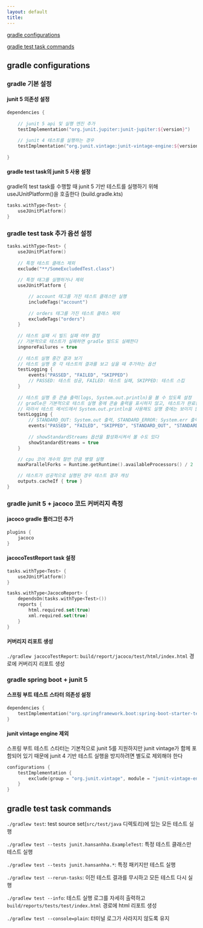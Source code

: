 ```yaml
---
layout: default
title:
---
```


[gradle configurations](#gradle-configurations)

[gradle test task commands](#gradle-test-task-commands)


## gradle configurations

### gradle 기본 설정

#### junit 5 의존성 설정

```kotlin
dependencies {
    
    // junit 5 api 및 실행 엔진 추가
    testImplementation("org.junit.jupiter:junit-jupiter:${version}")
    
    // junit 4 테스트를 실행하는 경우
    testImplmentation("org.junit.vintage:junit-vintage-engine:${version}")
    
}
```

#### gradle test task의 junit 5 사용 설정

gradle의 test task를 수행할 때 junit 5 기반 테스트를 실행하기 위해 useJUnitPlatform()을 호출한다 (build.gradle.kts)

```kotlin
tasks.withType<Test> {
    useJUnitPlatform()
}
```

### gradle test task 추가 옵션 설정

```kotlin
tasks.withType<Test> {
    useJUnitPlatform()
    
    // 특정 테스트 클래스 제외
    exclude("**/SomeExcludedTest.class")
    
    // 특정 태그를 실행하거나 제외
    useJUnitPlatform {

        // account 태그를 가진 테스트 클래스만 실행
        includeTags("account")
        
        // orders 태그를 가진 테스트 클래스 제외
        excludeTags("orders")
    }
    
    // 테스트 실패 시 빌드 실패 여부 결정
    // 기본적으로 테스트가 실패하면 gradle 빌드도 실패한다
    ingnoreFailures = true
    
    // 테스트 실행 중간 결과 보기
    // 테스트 실행 중 각 테스트의 결과를 보고 싶을 때 추가하는 옵션
    testLogging {
        events("PASSED", "FAILED", "SKIPPED")
        // PASSED: 테스트 성공, FAILED: 테스트 실패, SKIPPED: 테스트 스킵
    }
    
    // 테스트 실행 중 콘솔 출력(logs, System.out.println)을 볼 수 있도록 설정
    // gradle은 기본적으로 테스트 실행 중에 콘솔 출력을 표시하지 않고, 테스트가 완료된 후에만 결과를 출력한다
    // 따라서 테스트 메서드에서 System.out.println을 사용해도 실행 중에는 보이지 않고, 테스트가 끝난 후 리포트에서만 확인할 수 있다
    testLogging {
        // STANDARD_OUT: System.out 출력, STANDARD_ERROR: System.err 출력
        events("PASSED", "FAILED", "SKIPPED", "STANDARD_OUT", "STANDARD_ERROR")
        
        // showStandardStreams 옵션을 활성화시켜서 볼 수도 있다
        showStandardStreams = true         
    }

    // cpu 코어 개수의 절반 만큼 병렬 실행
    maxParallelForks = Runtime.getRuntime().availableProcessors() / 2

    // 테스트가 성공적으로 실행된 경우 테스트 결과 캐싱
    outputs.cacheIf { true }
}
```

### gradle junit 5 + jacoco 코드 커버리지 측정

#### jacoco gradle 플러그인 추가

```kotlin
plugins {
    jacoco
}
```

#### jacocoTestReport task 설정

```kotlin
tasks.withType<Test> {
    useJUnitPlatform()
}

tasks.withType<JacocoReport> {
    dependsOn(tasks.withType<Test>())
    reports {
        html.required.set(true)
        xml.required.set(true)
    }
}
```

#### 커버리지 리포트 생성

`./gradlew jacocoTestReport`: `build/report/jacoco/test/html/index.html` 경로에 커버리지 리포트 생성

### gradle spring boot + junit 5

#### 스프링 부트 테스트 스타터 의존성 설정

```kotlin
dependencies {
    testImplementation("org.springframework.boot:spring-boot-starter-test")
}
```

#### junit vintage engine 제외

스프링 부트 테스트 스타터는 기본적으로 junit 5를 지원하지만 junit vintage가 함께 포함되어 있기 때문에 junit 4 기반 테스트 실행을 방지하려면 별도로 제외해야 한다

```kotlin
configurations {
    testImplementation {
        exclude(group = "org.junit.vintage", module = "junit-vintage-engine")
    }
}
```


## gradle test task commands

`./gradlew test`: test source set(`src/test/java` 디렉토리)에 있는 모든 테스트 실행

`./gradlew test --tests junit.hansanhha.ExampleTest`: 특정 테스트 클래스만 테스트 실행

`./gradlew test --tests junit.hansanhha.*`: 특정 패키지만 테스트 실행

`./gradlew test --rerun-tasks`: 이전 테스트 결과를 무시하고 모든 테스트 다시 실행

`./gradlew test --info`: 테스트 실행 로그를 자세히 출력하고 `build/reports/tests/test/index.html` 경로에 html 리포트 생성

`./gradlew test --console=plain`: 터미널 로그가 사라지지 않도록 유지